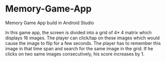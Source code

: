 # Memory-Game-App
Memory Game App build in Android Studio

In this game app, the screen is divided into a grid of 4* 4 matrix which displays 16 images. The player can click/tap on these images which would cause the image to flip for a few seconds. The player has to remember this image in that time span and search for the same image in the grid. If he clicks on two same images consecutively, his score increases by 1.
